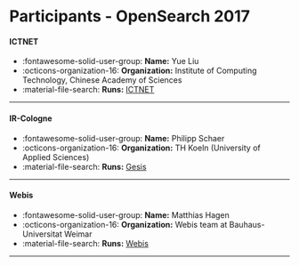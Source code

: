 # Participants - OpenSearch 2017 

#### ICTNET
 - :fontawesome-solid-user-group: **Name:** Yue Liu
 - :octicons-organization-16: **Organization:** Institute of Computing Technology, Chinese Academy of Sciences
 - :material-file-search: **Runs:** [ICTNET](./runs.md#ictnet) 

---
#### IR-Cologne
 - :fontawesome-solid-user-group: **Name:** Philipp Schaer
 - :octicons-organization-16: **Organization:** TH Koeln (University of Applied Sciences)
 - :material-file-search: **Runs:** [Gesis](./runs.md#gesis) 

---
#### Webis
 - :fontawesome-solid-user-group: **Name:** Matthias Hagen
 - :octicons-organization-16: **Organization:** Webis team at Bauhaus-Universitat Weimar
 - :material-file-search: **Runs:** [Webis](./runs.md#webis) 

---
